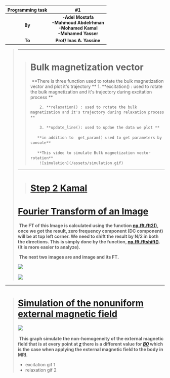 

| Programming task |                              #1                              |
| :--------------: | :----------------------------------------------------------: |
|      **By**      | **-Adel Mostafa**<br /> **-Mahmoud Abdelrhman**<br /> **-Mohamed Kamal**<br /> **-Mohamed Yasser** |
|      **To**      |                  **Prof/ Inas A. Yassine**                   |

> 
>
> ------
>
> > # Bulk magnetization vector
> >
> >  ​		**There is three function used to rotate the bulk magnetization vector and plot it's trajectory **
> >			1. **excitation() : used to rotate the bulk magnetization and it's trajectory during excitation process ** 
> > 
> >			2. **relaxation() : used to rotate the bulk magnetization and it's trajectory during relaxation process **
> > 
> >			3. **update_line(): used to updae the data we plot **
> > 
> >		   **in addition to  get_param() used to get parameters by console**
> >		
> > 	   **This video to simulate Bulk magnetization vector rotation**			
> >			![simulation](/assets/simulation.gif)
> > 
> ------
> >
> > # [Step 2 Kamal]()
> >
> > 
> >
> > 
>
> 
>
> 
>
> 
>
> 
>
> 
>
> 
>
> 
>
> 
>
> 
>
> 
>
> 
>
> 
>
> 
>
> 
>
> 
>
> # [Fourier Transform of an Image]()
>
> ​		**The FT of this Image is calculated using the function [np.fft.fft2()](), once we got the result, zero frequency component (DC component) will be at top left corner. We need to shift the result by N/2 in both the directions. This is simply done by the function, [np.fft.fftshift()](). (It is more easier to analyze).** 
>
> ​		**The next two images are and image and its FT.**
>
> ![](C:\Users\kcsstore.com\Desktop\mri\cairo.jpg)															
>
> ![](C:\Users\kcsstore.com\Desktop\mri\FT_of_the_image.png)

------

> # [Simulation of the nonuniform external magnetic field]()
>
> ![](C:\Users\kcsstore.com\Desktop\mri\nonuniform_B.png)
>
> ​		**This graph simulate the non-homogeneity of the external magnetic field that is at every point at *[z]()* there is  a different value for *[B0]()* which is the case when applying the external magnetic field to the body in MRI.**
>
> - excitation gif 1
> - relaxation gif 2
>
> 

> 